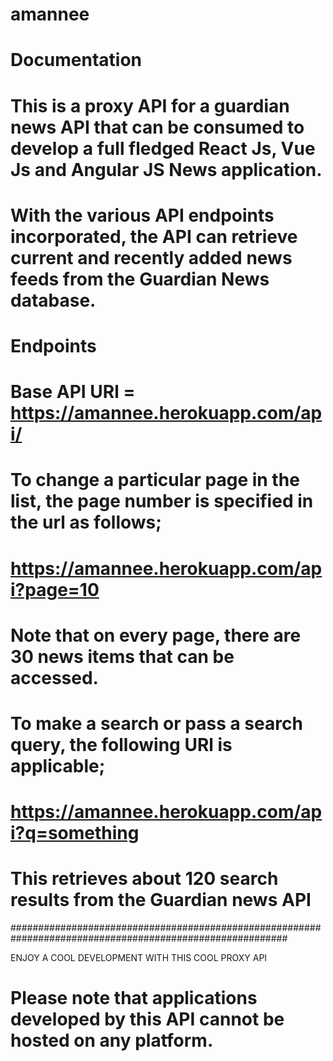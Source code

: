 # amannee

# Documentation

# This is a proxy API for a guardian news API that can be consumed to develop a full fledged React Js, Vue Js and Angular JS News application.
# With the various API endpoints incorporated, the API can retrieve current and recently added news feeds from the Guardian News database.

# Endpoints

# Base API URl = https://amannee.herokuapp.com/api/

# To change a particular page in the list, the page number is specified in the url as follows;
# https://amannee.herokuapp.com/api?page=10
# Note that on every page, there are 30 news items that can be accessed.

# To make a search or pass a search query, the following URl is applicable;
# https://amannee.herokuapp.com/api?q=something
# This retrieves about 120 search results from the Guardian news API

##########################################################################################################

ENJOY A COOL DEVELOPMENT WITH THIS COOL PROXY API

# Please note that applications developed by this API cannot be hosted on any platform.

